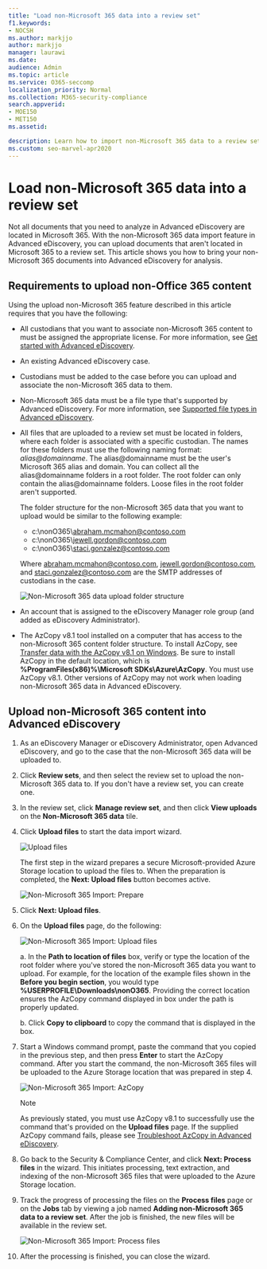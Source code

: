 ```yaml
---
title: "Load non-Microsoft 365 data into a review set"
f1.keywords:
- NOCSH
ms.author: markjjo
author: markjjo
manager: laurawi
ms.date: 
audience: Admin
ms.topic: article
ms.service: O365-seccomp
localization_priority: Normal
ms.collection: M365-security-compliance 
search.appverid: 
- MOE150
- MET150
ms.assetid: 

description: Learn how to import non-Microsoft 365 data to a review set for analysis in an Advanced eDiscovery case.
ms.custom: seo-marvel-apr2020
---
```


# Load non-Microsoft 365 data into a review set

Not all documents that you need to analyze in Advanced eDiscovery are located in Microsoft 365. With the non-Microsoft 365 data import feature in Advanced eDiscovery, you can upload documents that aren't located in Microsoft 365 to a review set. This article shows you how to bring your non-Microsoft 365 documents into Advanced eDiscovery for analysis.

## Requirements to upload non-Office 365 content

Using the upload non-Microsoft 365 feature described in this article requires that you have the following:

- All custodians that you want to associate non-Microsoft 365 content to must be assigned the appropriate license. For more information, see [Get started with Advanced eDiscovery](get-started-with-advanced-ediscovery.md#step-1-verify-and-assign-appropriate-licenses).

- An existing Advanced eDiscovery case.

- Custodians must be added to the case before you can upload and associate the non-Microsoft 365 data to them.

- Non-Microsoft 365 data must be a file type that's supported by Advanced eDiscovery. For more information, see [Supported file types in Advanced eDiscovery](supported-filetypes-ediscovery20.md).

- All files that are uploaded to a review set must be located in folders, where each folder is associated with a specific custodian. The names for these folders must use the following naming format: *alias@domainname*. The alias@domainname must be the user's Microsoft 365 alias and domain. You can collect all the alias@domainname folders in a root folder. The root folder can only contain the alias@domainname folders. Loose files in the root folder aren't supported.

   The folder structure for the non-Microsoft 365 data that you want to upload would be similar to the following example:

   - c:\nonO365\abraham.mcmahon@contoso.com
   - c:\nonO365\jewell.gordon@contoso.com
   - c:\nonO365\staci.gonzalez@contoso.com

   Where abraham.mcmahon@contoso.com, jewell.gordon@contoso.com, and staci.gonzalez@contoso.com are the SMTP addresses of custodians in the case.

   ![Non-Microsoft 365 data upload folder structure](../media/3f2dde84-294e-48ea-b44b-7437bd25284c.png)

- An account that is assigned to the eDiscovery Manager role group (and added as eDiscovery Administrator).

- The AzCopy v8.1 tool installed on a computer that has access to the non-Microsoft 365 content folder structure. To install AzCopy, see [Transfer data with the AzCopy v8.1 on Windows](https://docs.microsoft.com/previous-versions/azure/storage/storage-use-azcopy). Be sure to install AzCopy in the default location, which is **%ProgramFiles(x86)%\Microsoft SDKs\Azure\AzCopy**. You must use AzCopy v8.1. Other versions of AzCopy may not work when loading non-Microsoft 365 data in Advanced eDiscovery.


## Upload non-Microsoft 365 content into Advanced eDiscovery

1. As an eDiscovery Manager or eDiscovery Administrator, open Advanced eDiscovery, and go to the case that the non-Microsoft 365 data will be uploaded to.  

2. Click **Review sets**, and then select the review set to upload the non-Microsoft 365 data to.  If you don't have a review set, you can create one. 
 
3. In the review set, click **Manage review set**, and then click **View uploads** on the **Non-Microsoft 365 data** tile.

4. Click **Upload files** to start the data import wizard.

   ![Upload files](../media/574f4059-4146-4058-9df3-ec97cf28d7c7.png)

   The first step in the wizard prepares a secure Microsoft-provided Azure Storage location to upload the files to.  When the preparation is completed, the **Next: Upload files** button becomes active.

   ![Non-Microsoft 365 Import: Prepare](../media/0670a347-a578-454a-9b3d-e70ef47aec57.png)
 
5. Click **Next: Upload files**.

6. On the **Upload files** page, do the following:

   ![Non-Microsoft 365 Import: Upload files](../media/3ea53b5d-7f9b-4dfc-ba63-90a38c14d41a.png)

   a. In the **Path to location of files** box, verify or type the location of the root folder where you've stored the non-Microsoft 365 data you want to upload. For example, for the location of the example files shown in the **Before you begin section**, you would type **%USERPROFILE\Downloads\nonO365**. Providing the correct location ensures the AzCopy command displayed in box under the path is properly updated.

   b. Click **Copy to clipboard** to copy the command that is displayed in the box.

7. Start a Windows command prompt, paste the command that you copied in the previous step, and then press **Enter** to start the AzCopy command.  After you start the command, the non-Microsoft 365 files will be uploaded to the Azure Storage location that was prepared in step 4.

   ![Non-Microsoft 365 Import: AzCopy](../media/504e2dbe-f36f-4f36-9b08-04aea85d8250.png)

   > [!NOTE]
   > As previously stated, you must use AzCopy v8.1 to successfully use the command that's provided on the **Upload files** page. If the supplied AzCopy command fails, please see [Troubleshoot AzCopy in Advanced eDiscovery](troubleshooting-azcopy.md).

8. Go back to the Security & Compliance Center, and click **Next: Process files** in the wizard.  This initiates processing, text extraction, and indexing of the non-Microsoft 365 files that were uploaded to the Azure Storage location.  

9. Track the progress of processing the files on the **Process files** page or on the **Jobs** tab by viewing a job named **Adding non-Microsoft 365 data to a review set**.  After the job is finished, the new files will be available in the review set.

   ![Non-Microsoft 365 Import: Process files](../media/218b1545-416a-4a9f-9b25-3b70e8508f67.png)

10. After the processing is finished, you can close the wizard.
